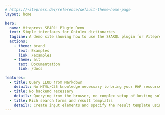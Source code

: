 ```yaml
---
# https://vitepress.dev/reference/default-theme-home-page
layout: home

hero:
  name: Vitepress SPARQL Plugin Demo
  text: Simple interfaces for Ontolex dictionaries
  tagline: A demo site showing how to use the SPARQL plugin for Vitepress to create Web interfaces for OntoLex dictionaries
  actions:
    - theme: brand
      text: Examples
      link: /examples
    - theme: alt
      text: Documentation
      link: /docs

features:
  - title: Query LLOD from Markdown
    details: No HTML/CSS knowledge necessary to bring your RDF resources to life 
  - title: No backend necessary
    details: Querying from the browser, no complex setup of hosting solutions required
  - title: Rich search forms and result templates
    details: Create input elements and specify the result template using a simple Markdown extension
---
```

